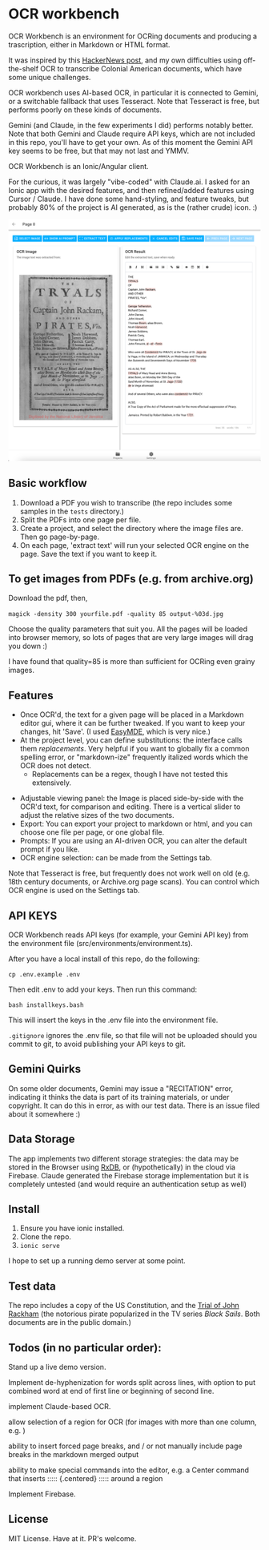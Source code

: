 # OCR workbench

OCR Workbench is an environment for OCRing documents and producing a trascription, either in Markdown or HTML format. 

It was inspired by this [HackerNews post](https://news.ycombinator.com/item?id=43048698&utm_source=hackernewsletter&utm_medium=email&utm_term=ask_hn), and my own difficulties using off-the-shelf OCR to transcribe Colonial American documents, which have some unique challenges. 

OCR workbench uses AI-based OCR, in particular it is connected to Gemini, or a switchable fallback that uses Tesseract. Note that Tesseract is free, but performs poorly on these kinds of documents. 

Gemini (and Claude, in the few experiments I did) performs notably better. Note that both Gemini and Claude require API keys, which are not included in this repo, you'll have to get your own. As of this moment the Gemini API key seems to be free, but that may not last and YMMV. 

OCR Workbench is an Ionic/Angular client.

For the curious, it was largely "vibe-coded" with Claude.ai. I asked for an Ionic app with the desired features, and then refined/added features using Cursor / Claude. I have done some hand-styling, and feature tweaks, but probably 80% of the project is AI generated, as is the (rather crude) icon. :)

![screenshot](images/Screenshot.png)

## Basic workflow

1. Download a PDF you wish to transcribe (the repo includes some samples in the ```tests``` directory.)
2. Split the PDFs into one page per file.
3. Create a project, and select the directory where the image files are. Then go page-by-page.
4. On each page, 'extract text' will run your selected OCR engine on the page. Save the text if you want to keep it. 


## To get images from PDFs (e.g. from archive.org)

Download the pdf, then, 

```magick -density 300 yourfile.pdf -quality 85 output-%03d.jpg```

Choose the quality parameters that suit you. All the pages will be loaded into browser memory, so lots of pages that are very large images will drag you down :)

I have found that quality=85 is more than sufficient for OCRing even grainy images.

## Features

- Once OCR'd, the text for a given page will be placed in a Markdown editor gui, where it can be further tweaked. If you want to keep your changes, hit 'Save'. (I used [EasyMDE](https://github.com/Ionaru/easy-markdown-editor), which is very nice.)
- At the project level, you can define substitutions:  the interface calls them *replacements*. Very helpful if you want to globally fix a common spelling error, or "markdown-ize" frequently italized words which the OCR does not detect.
  - Replacements can be a regex, though I have not tested this extensively.
* Adjustable viewing panel: the Image is placed side-by-side with the OCR'd text, for comparison and editing. There is a vertical slider to adjust the relative sizes of the two documents.
* Export: You can export your project to markdown or html, and you can choose one file per page, or one global file. 
* Prompts: If you are using an AI-driven OCR, you can alter the default prompt if you like. 
* OCR engine selection: can be made from the Settings tab.

Note that Tesseract is free, but frequently does not work well on old (e.g. 18th century documents, or Archive.org page scans). You can control which OCR engine is used on the Settings tab.

## API KEYS
 OCR Workbench reads API keys (for example, your Gemini API key) from the environment file (src/environments/environment.ts).
 
 After you have a local install of this repo, do the following:
 
 ```
 cp .env.example .env
 ```
 
 Then edit .env to add your keys. Then run this command:

 ```
 bash installkeys.bash
 ```

 This will insert the keys in the .env file into the environment file. 
 
 `.gitignore` ignores the .env file, so that file will not be uploaded should you commit to git, to avoid publishing your API keys to git. 


## Gemini Quirks

On some older documents, Gemini may issue a "RECITATION" error, indicating it thinks the data is part of its training materials, or under copyright. It can do this in error, as with our test data. There is an issue filed about it somewhere :)

## Data Storage

The app implements two different storage strategies: the data may be stored in the Browser using [RxDB](https://rxdb.info/), or (hypothetically) in the cloud via Firebase. Claude generated the Firebase storage implementation but it is completely untested (and would require an authentication setup as well)

## Install

1. Ensure you have ionic installed.
2. Clone the repo.
3. `ionic serve`

I hope to set up a running demo server at some point.

## Test data

The repo includes a copy of the US Constitution, and the [Trial of John Rackham](https://discovery.nationalarchives.gov.uk/details/r/C14075679) (the notorious pirate popularized in the TV series *Black Sails*. Both documents are in the public domain.)

## Todos (in no particular order):

Stand up a live demo version.

Implement de-hyphenization for words split across lines, with option to put combined word at end of first line or beginning of second line.

implement Claude-based OCR. 

allow selection of a region for OCR (for images with more than one column, e.g. )

ability to insert forced page breaks, and / or not manually include page breaks in the markdown merged output

ability to make special commands into the editor, e.g. a Center command that inserts 
::::: {.centered}
::::: 
around a region

Implement Firebase.


## License

MIT License. Have at it. PR's welcome.


